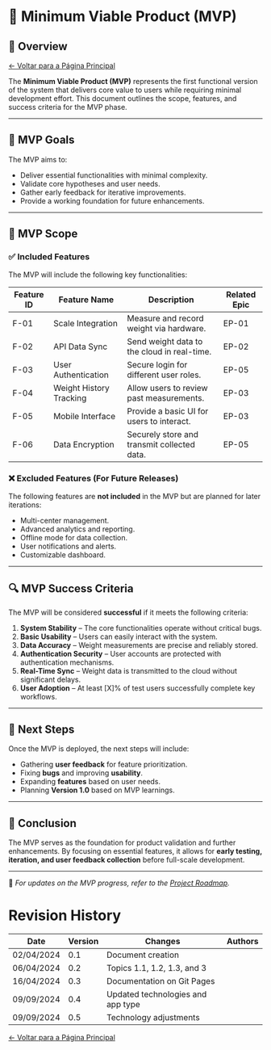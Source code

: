 # 🚀 Minimum Viable Product (MVP)

## 📖 Overview

[← Voltar para a Página Principal](../../index.md)

The **Minimum Viable Product (MVP)** represents the first functional version of the system that delivers core value to users while requiring minimal development effort. This document outlines the scope, features, and success criteria for the MVP phase.

---

## 🎯 **MVP Goals**

The MVP aims to:

- Deliver essential functionalities with minimal complexity.
- Validate core hypotheses and user needs.
- Gather early feedback for iterative improvements.
- Provide a working foundation for future enhancements.

---

## 📌 **MVP Scope**

### ✅ **Included Features**

The MVP will include the following key functionalities:

| Feature ID | Feature Name            | Description                                 | Related Epic |
| ---------- | ----------------------- | ------------------------------------------- | ------------ |
| F-01       | Scale Integration       | Measure and record weight via hardware.     | EP-01        |
| F-02       | API Data Sync           | Send weight data to the cloud in real-time. | EP-02        |
| F-03       | User Authentication     | Secure login for different user roles.      | EP-05        |
| F-04       | Weight History Tracking | Allow users to review past measurements.    | EP-03        |
| F-05       | Mobile Interface        | Provide a basic UI for users to interact.   | EP-03        |
| F-06       | Data Encryption         | Securely store and transmit collected data. | EP-05        |

### ❌ **Excluded Features** (For Future Releases)

The following features are **not included** in the MVP but are planned for later iterations:

- Multi-center management.
- Advanced analytics and reporting.
- Offline mode for data collection.
- User notifications and alerts.
- Customizable dashboard.

---

## 🔍 **MVP Success Criteria**

The MVP will be considered **successful** if it meets the following criteria:

1. **System Stability** – The core functionalities operate without critical bugs.
2. **Basic Usability** – Users can easily interact with the system.
3. **Data Accuracy** – Weight measurements are precise and reliably stored.
4. **Authentication Security** – User accounts are protected with authentication mechanisms.
5. **Real-Time Sync** – Weight data is transmitted to the cloud without significant delays.
6. **User Adoption** – At least [X]% of test users successfully complete key workflows.

---

## 🔄 **Next Steps**

Once the MVP is deployed, the next steps will include:

- Gathering **user feedback** for feature prioritization.
- Fixing **bugs** and improving **usability**.
- Expanding **features** based on user needs.
- Planning **Version 1.0** based on MVP learnings.

---

## 📌 **Conclusion**

The MVP serves as the foundation for product validation and further enhancements. By focusing on essential features, it allows for **early testing, iteration, and user feedback collection** before full-scale development.

---

📌 _For updates on the MVP progress, refer to the [Project Roadmap](../management/roadmap.md)._



# Revision History

| Date       | Version | Changes                           | Authors |
| ---------- | ------- | --------------------------------- | ------- |
| 02/04/2024 | 0.1     | Document creation                 |         |
| 06/04/2024 | 0.2     | Topics 1.1, 1.2, 1.3, and 3       |         |
| 16/04/2024 | 0.3     | Documentation on Git Pages        |         |
| 09/09/2024 | 0.4     | Updated technologies and app type |         |
| 09/09/2024 | 0.5     | Technology adjustments            |         |

[← Voltar para a Página Principal](../../index.md)
